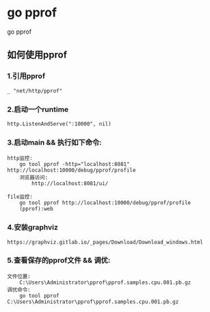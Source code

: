 # go pprof
go pprof

## 如何使用pprof
### 1.引用pprof
    _ "net/http/pprof"
### 2.启动一个runtime
    http.ListenAndServe(":10000", nil)
### 3.启动main && 执行如下命令:
    http监控:
        go tool pprof -http="localhost:8081" http://localhost:10000/debug/pprof/profile
        浏览器访问:
            http://localhost:8081/ui/

    file监控:
        go tool pprof http://localhost:10000/debug/pprof/profile
        (pprof):web
### 4.安装graphviz
    https://graphviz.gitlab.io/_pages/Download/Download_windows.html
### 5.查看保存的pprof文件 && 调优:
    文件位置:
        C:\Users\Administrator\pprof\pprof.samples.cpu.001.pb.gz
    调优命令:
        go tool pprof C:\Users\Administrator\pprof\pprof.samples.cpu.001.pb.gz